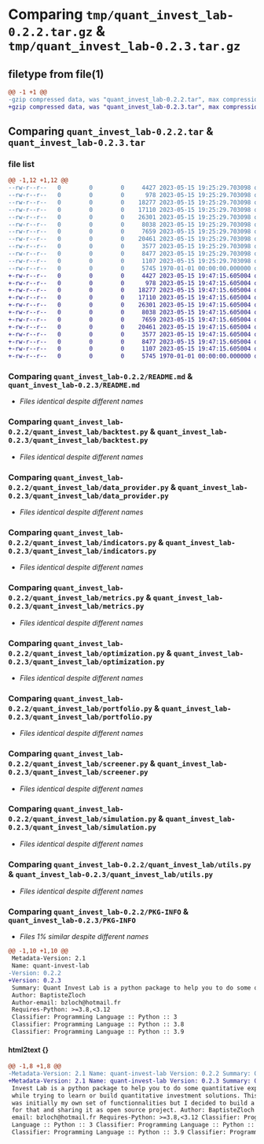 # Comparing `tmp/quant_invest_lab-0.2.2.tar.gz` & `tmp/quant_invest_lab-0.2.3.tar.gz`

## filetype from file(1)

```diff
@@ -1 +1 @@
-gzip compressed data, was "quant_invest_lab-0.2.2.tar", max compression
+gzip compressed data, was "quant_invest_lab-0.2.3.tar", max compression
```

## Comparing `quant_invest_lab-0.2.2.tar` & `quant_invest_lab-0.2.3.tar`

### file list

```diff
@@ -1,12 +1,12 @@
--rw-r--r--   0        0        0     4427 2023-05-15 19:25:29.703098 quant_invest_lab-0.2.2/README.md
--rw-r--r--   0        0        0      978 2023-05-15 19:25:29.703098 quant_invest_lab-0.2.2/pyproject.toml
--rw-r--r--   0        0        0    18277 2023-05-15 19:25:29.703098 quant_invest_lab-0.2.2/quant_invest_lab/backtest.py
--rw-r--r--   0        0        0    17110 2023-05-15 19:25:29.703098 quant_invest_lab-0.2.2/quant_invest_lab/data_provider.py
--rw-r--r--   0        0        0    26301 2023-05-15 19:25:29.703098 quant_invest_lab-0.2.2/quant_invest_lab/indicators.py
--rw-r--r--   0        0        0     8038 2023-05-15 19:25:29.703098 quant_invest_lab-0.2.2/quant_invest_lab/metrics.py
--rw-r--r--   0        0        0     7659 2023-05-15 19:25:29.703098 quant_invest_lab-0.2.2/quant_invest_lab/optimization.py
--rw-r--r--   0        0        0    20461 2023-05-15 19:25:29.703098 quant_invest_lab-0.2.2/quant_invest_lab/portfolio.py
--rw-r--r--   0        0        0     3577 2023-05-15 19:25:29.703098 quant_invest_lab-0.2.2/quant_invest_lab/screener.py
--rw-r--r--   0        0        0     8477 2023-05-15 19:25:29.703098 quant_invest_lab-0.2.2/quant_invest_lab/simulation.py
--rw-r--r--   0        0        0     1107 2023-05-15 19:25:29.703098 quant_invest_lab-0.2.2/quant_invest_lab/utils.py
--rw-r--r--   0        0        0     5745 1970-01-01 00:00:00.000000 quant_invest_lab-0.2.2/PKG-INFO
+-rw-r--r--   0        0        0     4427 2023-05-15 19:47:15.605004 quant_invest_lab-0.2.3/README.md
+-rw-r--r--   0        0        0      978 2023-05-15 19:47:15.605004 quant_invest_lab-0.2.3/pyproject.toml
+-rw-r--r--   0        0        0    18277 2023-05-15 19:47:15.605004 quant_invest_lab-0.2.3/quant_invest_lab/backtest.py
+-rw-r--r--   0        0        0    17110 2023-05-15 19:47:15.605004 quant_invest_lab-0.2.3/quant_invest_lab/data_provider.py
+-rw-r--r--   0        0        0    26301 2023-05-15 19:47:15.605004 quant_invest_lab-0.2.3/quant_invest_lab/indicators.py
+-rw-r--r--   0        0        0     8038 2023-05-15 19:47:15.605004 quant_invest_lab-0.2.3/quant_invest_lab/metrics.py
+-rw-r--r--   0        0        0     7659 2023-05-15 19:47:15.605004 quant_invest_lab-0.2.3/quant_invest_lab/optimization.py
+-rw-r--r--   0        0        0    20461 2023-05-15 19:47:15.605004 quant_invest_lab-0.2.3/quant_invest_lab/portfolio.py
+-rw-r--r--   0        0        0     3577 2023-05-15 19:47:15.605004 quant_invest_lab-0.2.3/quant_invest_lab/screener.py
+-rw-r--r--   0        0        0     8477 2023-05-15 19:47:15.605004 quant_invest_lab-0.2.3/quant_invest_lab/simulation.py
+-rw-r--r--   0        0        0     1107 2023-05-15 19:47:15.605004 quant_invest_lab-0.2.3/quant_invest_lab/utils.py
+-rw-r--r--   0        0        0     5745 1970-01-01 00:00:00.000000 quant_invest_lab-0.2.3/PKG-INFO
```

### Comparing `quant_invest_lab-0.2.2/README.md` & `quant_invest_lab-0.2.3/README.md`

 * *Files identical despite different names*

### Comparing `quant_invest_lab-0.2.2/quant_invest_lab/backtest.py` & `quant_invest_lab-0.2.3/quant_invest_lab/backtest.py`

 * *Files identical despite different names*

### Comparing `quant_invest_lab-0.2.2/quant_invest_lab/data_provider.py` & `quant_invest_lab-0.2.3/quant_invest_lab/data_provider.py`

 * *Files identical despite different names*

### Comparing `quant_invest_lab-0.2.2/quant_invest_lab/indicators.py` & `quant_invest_lab-0.2.3/quant_invest_lab/indicators.py`

 * *Files identical despite different names*

### Comparing `quant_invest_lab-0.2.2/quant_invest_lab/metrics.py` & `quant_invest_lab-0.2.3/quant_invest_lab/metrics.py`

 * *Files identical despite different names*

### Comparing `quant_invest_lab-0.2.2/quant_invest_lab/optimization.py` & `quant_invest_lab-0.2.3/quant_invest_lab/optimization.py`

 * *Files identical despite different names*

### Comparing `quant_invest_lab-0.2.2/quant_invest_lab/portfolio.py` & `quant_invest_lab-0.2.3/quant_invest_lab/portfolio.py`

 * *Files identical despite different names*

### Comparing `quant_invest_lab-0.2.2/quant_invest_lab/screener.py` & `quant_invest_lab-0.2.3/quant_invest_lab/screener.py`

 * *Files identical despite different names*

### Comparing `quant_invest_lab-0.2.2/quant_invest_lab/simulation.py` & `quant_invest_lab-0.2.3/quant_invest_lab/simulation.py`

 * *Files identical despite different names*

### Comparing `quant_invest_lab-0.2.2/quant_invest_lab/utils.py` & `quant_invest_lab-0.2.3/quant_invest_lab/utils.py`

 * *Files identical despite different names*

### Comparing `quant_invest_lab-0.2.2/PKG-INFO` & `quant_invest_lab-0.2.3/PKG-INFO`

 * *Files 1% similar despite different names*

```diff
@@ -1,10 +1,10 @@
 Metadata-Version: 2.1
 Name: quant-invest-lab
-Version: 0.2.2
+Version: 0.2.3
 Summary: Quant Invest Lab is a python package to help you to do some quantitative experiments, while trying to learn or build quantitative investment solutions. This project was initially my own set of functionnalities but I decided to build a package for that and sharing it as open source project.
 Author: BaptisteZloch
 Author-email: bzloch@hotmail.fr
 Requires-Python: >=3.8,<3.12
 Classifier: Programming Language :: Python :: 3
 Classifier: Programming Language :: Python :: 3.8
 Classifier: Programming Language :: Python :: 3.9
```

#### html2text {}

```diff
@@ -1,8 +1,8 @@
-Metadata-Version: 2.1 Name: quant-invest-lab Version: 0.2.2 Summary: Quant
+Metadata-Version: 2.1 Name: quant-invest-lab Version: 0.2.3 Summary: Quant
 Invest Lab is a python package to help you to do some quantitative experiments,
 while trying to learn or build quantitative investment solutions. This project
 was initially my own set of functionnalities but I decided to build a package
 for that and sharing it as open source project. Author: BaptisteZloch Author-
 email: bzloch@hotmail.fr Requires-Python: >=3.8,<3.12 Classifier: Programming
 Language :: Python :: 3 Classifier: Programming Language :: Python :: 3.8
 Classifier: Programming Language :: Python :: 3.9 Classifier: Programming
```

